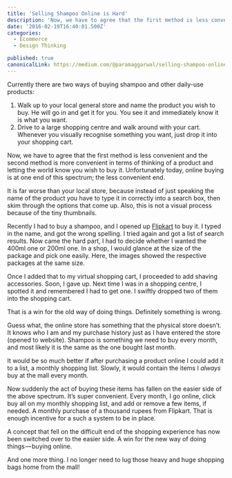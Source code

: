 ```yaml
---
title: 'Selling Shampoo Online is Hard'
description: 'Now, we have to agree that the first method is less convenient and the second method is more convenient in terms of thinking of a product and letting the world know you wish to buy it. Unfortunately…'
date: '2016-02-19T16:40:01.500Z'
categories:
  - Ecommerce
  - Design Thinking

published: true
canonicalLink: https://medium.com/@paramaggarwal/selling-shampoo-online-is-hard-c6fab2c5a094
---
```


Currently there are two ways of buying shampoo and other daily-use products:

1.  Walk up to your local general store and name the product you wish to buy. He will go in and get it for you. You see it and immediately know it is what you want.
2.  Drive to a large shopping centre and walk around with your cart. Whenever you visually recognise something you want, just drop it into your shopping cart.

Now, we have to agree that the first method is less convenient and the second method is more convenient in terms of thinking of a product and letting the world know you wish to buy it. Unfortunately today, online buying is at one end of this spectrum; the less convenient end.

It is far worse than your local store, because instead of just speaking the name of the product you have to type it in correctly into a search box, then skim through the options that come up. Also, this is not a visual process because of the tiny thumbnails.

Recently I had to buy a shampoo, and I opened up [Flipkart](http://t.umblr.com/redirect?z=http%3A%2F%2Fflipkart.com&t=ZjAwNTA5Y2FmZWYxMWJkOTExZDA1NzI2ZDQzNTZkYzNjYWNkNDAyNSxjbnJwWUVpMQ%3D%3D) to buy it. I typed in the name, and got the wrong spelling. I tried again and got a list of search results. Now came the hard part, I had to decide whether I wanted the 400ml one or 200ml one. In a shop, I would glance at the size of the package and pick one easily. Here, the images showed the respective packages at the same size.

Once I added that to my virtual shopping cart, I proceeded to add shaving accessories. Soon, I gave up. Next time I was in a shopping centre, I spotted it and remembered I had to get one. I swiftly dropped two of them into the shopping cart.

That is a win for the old way of doing things. Definitely something is wrong.

Guess what, the online store has something that the physical store doesn’t. It knows who I am and my purchase history just as I have entered the store (opened to website). Shampoo is something we need to buy every month, and most likely it is the same as the one bought last month.

It would be so much better if after purchasing a product online I could add it to a list, a monthly shopping list. Slowly, it would contain the items I _always_ buy at the mall every month.

Now suddenly the act of buying these items has fallen on the easier side of the above spectrum. It’s super convenient. Every month, I go online, click buy all on my monthly shopping list, and add or remove a few items, if needed. A monthly purchase of a thousand rupees from Flipkart. That is enough incentive for a such a system to be in place.

A concept that fell on the difficult end of the shopping experience has now been switched over to the easier side. A win for the new way of doing things — buying online.

And one more thing. I no longer need to lug those heavy and huge shopping bags home from the mall!
